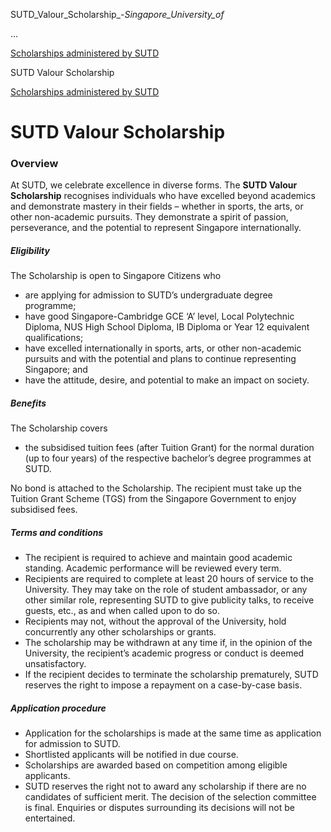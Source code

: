 SUTD_Valour_Scholarship_-_Singapore_University_of_



…

 [Scholarships administered by SUTD](/admissions/undergraduate/scholarship/sutd-administered) 

SUTD Valour Scholarship

[Scholarships administered by SUTD](https://www.sutd.edu.sg/admissions/undergraduate/scholarship/sutd-administered)

SUTD Valour Scholarship
=======================

### Overview

At SUTD, we celebrate excellence in diverse forms. The **SUTD Valour Scholarship** recognises individuals who have excelled beyond academics and demonstrate mastery in their fields – whether in sports, the arts, or other non-academic pursuits. They demonstrate a spirit of passion, perseverance, and the potential to represent Singapore internationally.

##### **Eligibility**

The Scholarship is open to Singapore Citizens who

* are applying for admission to SUTD’s undergraduate degree programme;
* have good Singapore-Cambridge GCE ‘A’ level, Local Polytechnic Diploma, NUS High School Diploma, IB Diploma or Year 12 equivalent qualifications;
* have excelled internationally in sports, arts, or other non-academic pursuits and with the potential and plans to continue representing Singapore; and
* have the attitude, desire, and potential to make an impact on society.

##### **Benefits**

The Scholarship covers

* the subsidised tuition fees (after Tuition Grant) for the normal duration (up to four years) of the respective bachelor’s degree programmes at SUTD.

No bond is attached to the Scholarship. The recipient must take up the Tuition Grant Scheme (TGS) from the Singapore Government to enjoy subsidised fees.

##### **Terms and conditions**

* The recipient is required to achieve and maintain good academic standing. Academic performance will be reviewed every term.
* Recipients are required to complete at least 20 hours of service to the University. They may take on the role of student ambassador, or any other similar role, representing SUTD to give publicity talks, to receive guests, etc., as and when called upon to do so.
* Recipients may not, without the approval of the University, hold concurrently any other scholarships or grants.
* The scholarship may be withdrawn at any time if, in the opinion of the University, the recipient’s academic progress or conduct is deemed unsatisfactory.
* If the recipient decides to terminate the scholarship prematurely, SUTD reserves the right to impose a repayment on a case-by-case basis.

##### **Application procedure**

* Application for the scholarships is made at the same time as application for admission to SUTD.
* Shortlisted applicants will be notified in due course.
* Scholarships are awarded based on competition among eligible applicants.
* SUTD reserves the right not to award any scholarship if there are no candidates of sufficient merit. The decision of the selection committee is final. Enquiries or disputes surrounding its decisions will not be entertained.

